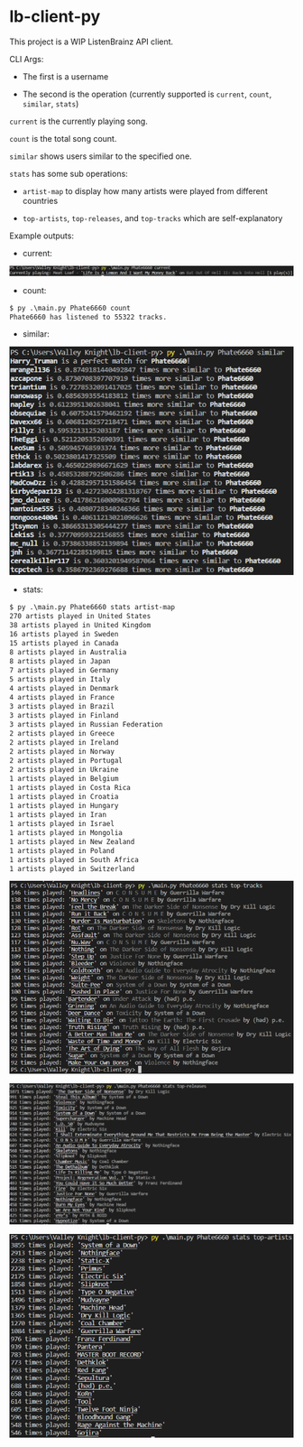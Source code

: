 # lb-client-py

This project is a WIP ListenBrainz API client.

CLI Args:

- The first is a username

- The second is the operation (currently supported is `current`, `count`, `similar`, `stats`)

`current` is the currently playing song.

`count` is the total song count.

`similar` shows users similar to the specified one.

`stats` has some sub operations:

- `artist-map` to display how many artists were played from different countries

- `top-artists`, `top-releases`, and `top-tracks` which are self-explanatory

Example outputs:

- current:

![current](images/current.png "Current Song")

- count:

```
$ py .\main.py Phate6660 count
Phate6660 has listened to 55322 tracks.
```

- similar:

![similar-users](images/similar-users.png "Similar Users")

- stats:

```
$ py .\main.py Phate6660 stats artist-map
270 artists played in United States
38 artists played in United Kingdom
16 artists played in Sweden
15 artists played in Canada
8 artists played in Australia
8 artists played in Japan
7 artists played in Germany
5 artists played in Italy
4 artists played in Denmark
4 artists played in France
3 artists played in Brazil
3 artists played in Finland
3 artists played in Russian Federation
2 artists played in Greece
2 artists played in Ireland
2 artists played in Norway
2 artists played in Portugal
2 artists played in Ukraine
1 artists played in Belgium
1 artists played in Costa Rica
1 artists played in Croatia
1 artists played in Hungary
1 artists played in Iran
1 artists played in Israel
1 artists played in Mongolia
1 artists played in New Zealand
1 artists played in Poland
1 artists played in South Africa
1 artists played in Switzerland
```

![top-tracks](images/top-tracks.png "Top Tracks")

![top-albums](images/top-releases.png "Top Albums")

![top-artists](images/top-artists.png "Top Artists")